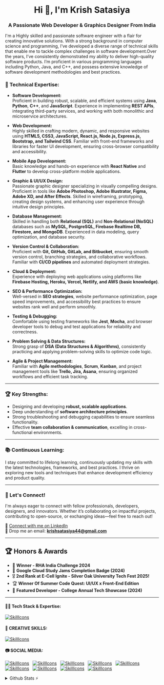 <h1 align="center">Hi 👋, I'm Krish Satasiya</h1>
<h3 align="center">A Passionate Web Developer & Graphics Designer From India</h3>

<p text-align: justify; text-justify: inter-word;>
  I'm a Highly skilled and passionate software engineer with a flair for creating innovative solutions. With a strong background in computer science and programming, I’ve developed a diverse range of technical skills that enable me to tackle complex challenges in software development.Over the years, I’ve consistently demonstrated my ability to deliver high-quality software products. I’m proficient in various programming languages including Python, Java, and C++, and possess extensive knowledge of software development methodologies and best practices. 
</p>

### 🔧 Technical Expertise:

- **Software Development:**  
  Proficient in building robust, scalable, and efficient systems using **Java**, **Python**, **C++**, and **JavaScript**. Experience in implementing **REST APIs**, integrating third-party services, and working with both monolithic and microservice architectures.

- **Web Development:**  
  Highly skilled in crafting modern, dynamic, and responsive websites using **HTML5, CSS3, JavaScript, React.js, Node.js, Express.js, Bootstrap, and Tailwind CSS**. Familiar with front-end frameworks and libraries for faster UI development, ensuring cross-browser compatibility and accessibility.

- **Mobile App Development:**  
  Basic knowledge and hands-on experience with **React Native** and **Flutter** to develop cross-platform mobile applications.

- **Graphic & UI/UX Design:**  
  Passionate graphic designer specializing in visually compelling designs. Proficient in tools like **Adobe Photoshop, Adobe Illustrator, Figma, Adobe XD, and After Effects**. Skilled in wireframing, prototyping, creating design systems, and enhancing user experience through intuitive design principles.

- **Database Management:**  
  Skilled in handling both **Relational (SQL)** and **Non-Relational (NoSQL)** databases such as **MySQL, PostgreSQL, Firebase Realtime DB, Firestore, and MongoDB**. Experienced in data modeling, query optimization, and database security.

- **Version Control & Collaboration:**  
  Proficient with **Git, GitHub, GitLab, and Bitbucket**, ensuring smooth version control, branching strategies, and collaborative workflows. Familiar with **CI/CD pipelines** and automated deployment strategies.

- **Cloud & Deployment:**  
  Experience with deploying web applications using platforms like **Firebase Hosting, Heroku, Vercel, Netlify, and AWS (basic knowledge)**.

- **SEO & Performance Optimization:**  
  Well-versed in **SEO strategies**, website performance optimization, page speed improvements, and accessibility best practices to ensure websites rank well and perform smoothly.

- **Testing & Debugging:**  
  Comfortable using testing frameworks like **Jest**, **Mocha**, and browser developer tools to debug and test applications for reliability and correctness.

- **Problem Solving & Data Structures:**  
  Strong grasp of **DSA (Data Structures & Algorithms)**, consistently practicing and applying problem-solving skills to optimize code logic.

- **Agile & Project Management:**  
  Familiar with **Agile methodologies**, **Scrum**, **Kanban**, and project management tools like **Trello, Jira, Asana**, ensuring organized workflows and efficient task tracking.

---

### 🏆 Key Strengths:

- Designing and developing **robust, scalable applications**.
- Deep understanding of **software architecture principles**.
- Strong troubleshooting and debugging capabilities to ensure seamless functionality.
- Effective **team collaboration & communication**, excelling in cross-functional environments.

---

### 📚 Continuous Learning:

I stay committed to lifelong learning, continuously updating my skills with the latest technologies, frameworks, and best practices. I thrive on exploring new tools and techniques that enhance development efficiency and product quality.

---

### 🚀 Let's Connect!

I'm always eager to connect with fellow professionals, developers, designers, and innovators. Whether it’s collaborating on impactful projects, contributing to open-source, or exchanging ideas—feel free to reach out!

🔗 [Connect with me on LinkedIn](https://www.linkedin.com/in/mrkrishsatasiya/)  
📧 Drop me an email: **krishsatasiya44@gmail.com**

---

## 🏆 Honors & Awards

- 🥇 **Winner - RHA India Challenge 2024**
- 🏅 **Google Cloud Study Jams Completion Badge (2024)**
- 🎖️ **2nd Rank at E-Cell Ignite - Silver Oak University Tech Fest 2025!**
- 🏆 **Winner Of Summer Code Quest: UI/UX x Front-End Edition**
- 🥇 **Featured Developer - College Annual Tech Showcase (2024)**

---

<div>
  <h4>👩‍💻 Tech Stack & Expertise:</h4>
</div>

[![SkillIcons](https://skillicons.dev/icons?i=js,ts,py,cpp,c,java,kotlin,php,mysql,html,css,tailwind,bootstrap,sass,vue,react,nextjs,angular,threejs,nodejs,express,mongodb,graphql,redis,firebase,postgres,docker,aws,gcp,azure,vercel,netlify,git,github,gitlab,bitbucket,npm,linux,ubuntu,vscode,visualstudio,postman,jest,redux,flutter,androidstudio,wordpress,webflow)](https://krishsatasiya.netlify.app/)

<div>
  <h4>🎨 CREATIVE SKILLS:</h4>
</div>

[![SkillIcons](https://skillicons.dev/icons?i=figma,ae,blender,ai,ps,pr,xd,svg,sketchup)](https://krishsatasiya.netlify.app/)  

<div>
  <h4>📷 SOCIAL MEDIA:</h4>
</div>

[![SkillIcons](https://skillicons.dev/icons?i=linkedin)](https://www.linkedin.com/in/satasiyakrish1/)&nbsp;&nbsp; 
[![SkillIcons](https://skillicons.dev/icons?i=instagram)](https://www.instagram.com/satasiyakrish1/)&nbsp;&nbsp; 
[![SkillIcons](https://skillicons.dev/icons?i=twitter)](https://x.com/satasiyakrish1)&nbsp;&nbsp; 
[![SkillIcons](https://skillicons.dev/icons?i=stackoverflow)](https://stackoverflow.com/users/22868652/satasiyakrish1)&nbsp;&nbsp; 
[![SkillIcons](https://skillicons.dev/icons?i=codepen)]()&nbsp;&nbsp; 
[![SkillIcons](https://skillicons.dev/icons?i=discord)]()&nbsp;&nbsp; 
[![SkillIcons](https://skillicons.dev/icons?i=figma)](https://www.figma.com/@satasiyakrish1)&nbsp;&nbsp; 
[![SkillIcons](https://skillicons.dev/icons?i=notion)](https://krishsatasiya.netlify.app/)&nbsp;&nbsp; 
[![SkillIcons](https://skillicons.dev/icons?i=gmail)](mailto:krishsatasiya44@gmail.com)&nbsp;&nbsp; 



<!-- for update : https://github.com/tandpfun/skill-icons -->  
<details>
  <summary>Github Stats ⚡</summary>
  
  <a href="#">![Github stats](https://github-readme-stats.vercel.app/api?username=mrkrishsatasiya&theme=blueberry&count_private=true&hide_border=true&line_height=20)</a>
  <a href="#">![Top Langs](https://github-readme-stats.vercel.app/api/top-langs/?username=mrkrishsatasiya&layout=compact&theme=blueberry&count_private=true&hide_border=true)</a>
</details>

